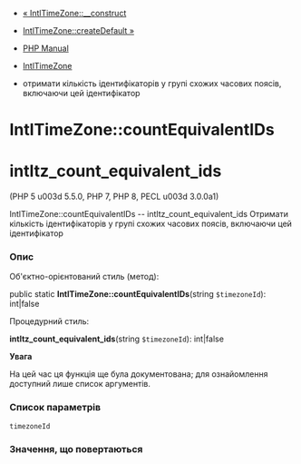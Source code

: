 - [« IntlTimeZone::\_\_construct](intltimezone.construct.md)
- [IntlTimeZone::createDefault »](intltimezone.createdefault.md)

- [PHP Manual](index.md)
- [IntlTimeZone](class.intltimezone.md)
- отримати кількість ідентифікаторів у групі схожих часових поясів,
включаючи цей ідентифікатор

# IntlTimeZone::countEquivalentIDs

# intltz_count_equivalent_ids

(PHP 5 u003d 5.5.0, PHP 7, PHP 8, PECL u003d 3.0.0a1)

IntlTimeZone::countEquivalentIDs -- intltz_count_equivalent_ids
Отримати кількість ідентифікаторів у групі схожих часових поясів,
включаючи цей ідентифікатор

### Опис

Об'єктно-орієнтований стиль (метод):

public static **IntlTimeZone::countEquivalentIDs**(string
`$timezoneId`): int\|false

Процедурний стиль:

**intltz_count_equivalent_ids**(string `$timezoneId`): int\|false

**Увага**

На цей час ця функція ще була документована; для
ознайомлення доступний лише список аргументів.

### Список параметрів

`timezoneId`

### Значення, що повертаються
